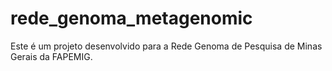 # rede_genoma_metagenomic
Este é um projeto desenvolvido para a Rede Genoma de Pesquisa de Minas Gerais da FAPEMIG.
